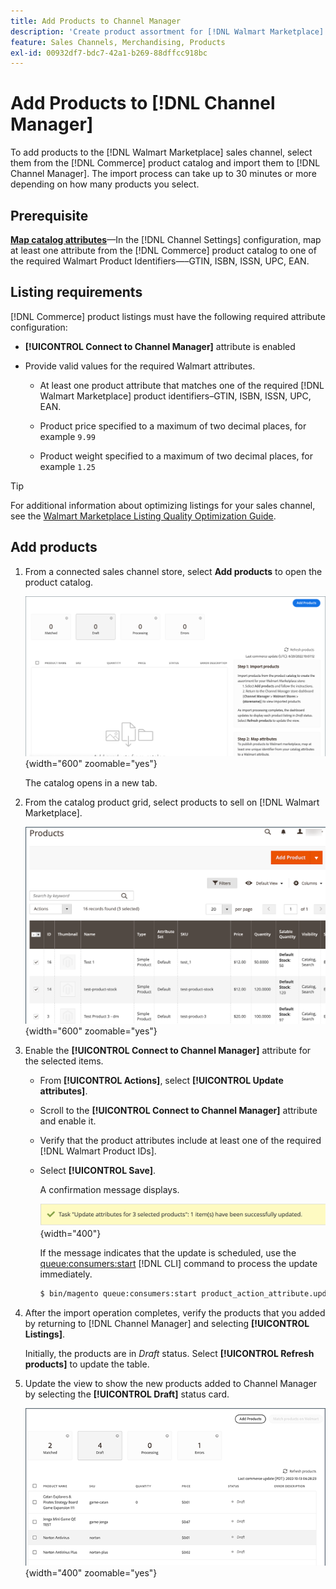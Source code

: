 ```yaml
---
title: Add Products to Channel Manager
description: 'Create product assortment for [!DNL Walmart Marketplace] sales by adding products from the catalog to the sales channel configured in Channel Manager.'
feature: Sales Channels, Merchandising, Products
exl-id: 00932df7-bdc7-42a1-b269-88dffcc918bc
---
```


# Add Products to [!DNL Channel Manager]

To add products to the [!DNL Walmart Marketplace] sales channel, select them from the [!DNL Commerce] product catalog and import them to [!DNL Channel Manager].
The import process can take up to 30 minutes or more depending on how many products you select.

## Prerequisite

**[Map catalog attributes](map-catalog-attributes.md)**—In the [!DNL Channel Settings] configuration, map at least one attribute from the [!DNL Commerce] product catalog to one of the required Walmart Product Identifiers—–GTIN, ISBN, ISSN, UPC, EAN.

## Listing requirements

[!DNL Commerce] product listings must have the following required attribute configuration:

- **[!UICONTROL Connect to Channel Manager]** attribute is enabled

- Provide valid values for the required Walmart attributes.

  - At least one product attribute that matches one of the required [!DNL Walmart Marketplace] product identifiers–GTIN, ISBN, ISSN, UPC, EAN.

  - Product price specified to a maximum of two decimal places, for example `9.99`

  - Product weight specified to a maximum of two decimal places, for example `1.25`

>[!TIP]
>
>For additional information about optimizing listings for your sales channel, see the [Walmart Marketplace Listing Quality Optimization Guide](https://marketplace.walmart.com/wp-content/uploads/2020/09/WMP_listing_quality_optimization_guide.pdf).

## Add products

1. From a connected sales channel store, select **Add products** to open the product catalog.

   ![Add products to sales channel store](assets/add-initial-products-to-connected-channel.png){width="600" zoomable="yes"}

   The catalog opens in a new tab.

1. From the catalog product grid, select products to sell on [!DNL Walmart Marketplace].

   ![Send products to the sales channel store](assets/select-products-from-catalog.png){width="600" zoomable="yes"}

1. Enable the **[!UICONTROL Connect to Channel Manager]** attribute for the selected items.

   - From **[!UICONTROL Actions]**, select **[!UICONTROL Update attributes]**.

   - Scroll to the **[!UICONTROL Connect to Channel Manager]** attribute and enable it.

   - Verify that the product attributes include at least one of the required [!DNL Walmart Product IDs].

   - Select **[!UICONTROL Save]**.

     A confirmation message displays.

     ![Product import from catalog to sales channel confirmation message](assets/product-import-from-catalog-confirmation.png){width="400"}

     If the message indicates that the update is scheduled, use the [queue:consumers:start](https://experienceleague.adobe.com/docs/commerce-operations/configuration-guide/cli/start-message-queues.html) [!DNL CLI] command to process the update immediately.

     ```bash
     $ bin/magento queue:consumers:start product_action_attribute.update
     ```

1. After the import operation completes, verify the products that you added by returning to [!DNL Channel Manager] and selecting **[!UICONTROL Listings]**.

   Initially, the products are in *Draft* status. Select **[!UICONTROL Refresh products]** to update the table.

1. Update the view to show the new products added to Channel Manager by selecting the **[!UICONTROL Draft]** status card.

   ![Products imported to connected sales channel](assets/products-in-marketplace-sales-channel.png){width="400" zoomable="yes"}


